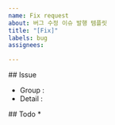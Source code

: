 ```yaml
---
name: Fix request
about: 버그 수정 이슈 발행 템플릿
title: "[Fix]"
labels: bug
assignees: 

---
```


## Issue

* Group :
* Detail :

## Todo
* 